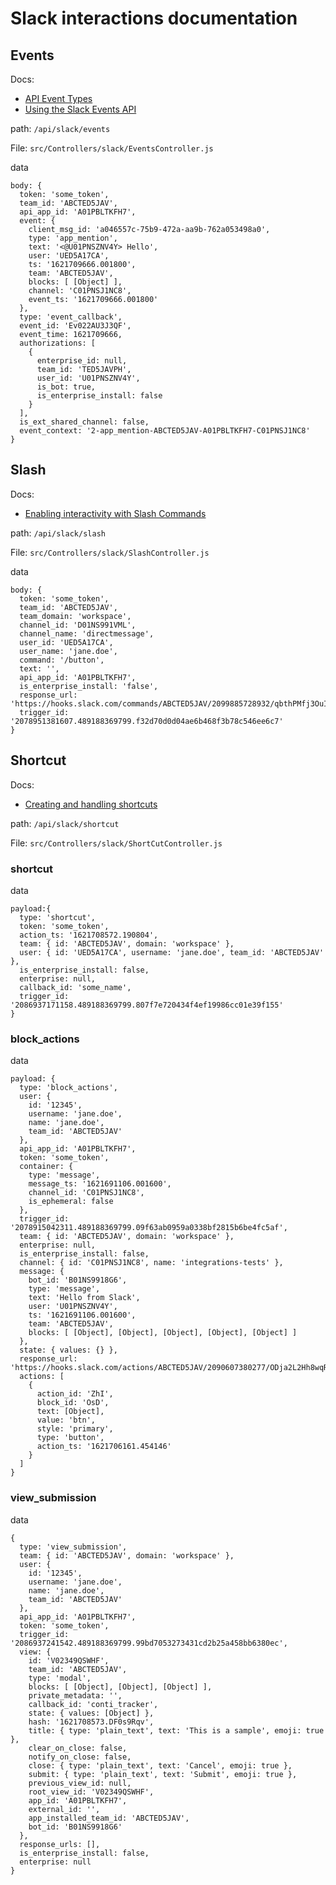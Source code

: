 # Slack interactions documentation

## Events
Docs:
* [API Event Types](https://api.slack.com/events)
* [Using the Slack Events API](https://api.slack.com/apis/connections/events-api)

path: `/api/slack/events`

File: `src/Controllers/slack/EventsController.js`

data
````
body: {
  token: 'some_token',
  team_id: 'ABCTED5JAV',
  api_app_id: 'A01PBLTKFH7',
  event: {
    client_msg_id: 'a046557c-75b9-472a-aa9b-762a053498a0',
    type: 'app_mention',
    text: '<@U01PNSZNV4Y> Hello',
    user: 'UED5A17CA',
    ts: '1621709666.001800',
    team: 'ABCTED5JAV',
    blocks: [ [Object] ],
    channel: 'C01PNSJ1NC8',
    event_ts: '1621709666.001800'
  },
  type: 'event_callback',
  event_id: 'Ev022AU3J3QF',
  event_time: 1621709666,
  authorizations: [
    {
      enterprise_id: null,
      team_id: 'TED5JAVPH',
      user_id: 'U01PNSZNV4Y',
      is_bot: true,
      is_enterprise_install: false
    }
  ],
  is_ext_shared_channel: false,
  event_context: '2-app_mention-ABCTED5JAV-A01PBLTKFH7-C01PNSJ1NC8'
}
````

## Slash
Docs:
* [Enabling interactivity with Slash Commands](https://api.slack.com/interactivity/slash-commands#:~:text=Best%20Practices-,What%20are%20Slash%20Commands%3F,context%20provided%20by%20that%20payload.)

path: `/api/slack/slash`

File: `src/Controllers/slack/SlashController.js`

data
````
body: {
  token: 'some_token',
  team_id: 'ABCTED5JAV',
  team_domain: 'workspace',
  channel_id: 'D01NS991VML',
  channel_name: 'directmessage',
  user_id: 'UED5A17CA',
  user_name: 'jane.doe',
  command: '/button',
  text: '',
  api_app_id: 'A01PBLTKFH7',
  is_enterprise_install: 'false',
  response_url: 'https://hooks.slack.com/commands/ABCTED5JAV/2099885728932/qbthPMfj3OuI9WXWyWSCcebs',
  trigger_id: '2078951381607.489188369799.f32d70d0d04ae6b468f3b78c546ee6c7'
}
````
## Shortcut
Docs: 
* [Creating and handling shortcuts](https://api.slack.com/interactivity/shortcuts/using)

path: `/api/slack/shortcut`

File: `src/Controllers/slack/ShortCutController.js`

### shortcut
data
````
payload:{
  type: 'shortcut',
  token: 'some_token',
  action_ts: '1621708572.190804',
  team: { id: 'ABCTED5JAV', domain: 'workspace' },
  user: { id: 'UED5A17CA', username: 'jane.doe', team_id: 'ABCTED5JAV' },
  is_enterprise_install: false,
  enterprise: null,
  callback_id: 'some_name',
  trigger_id: '2086937171158.489188369799.807f7e720434f4ef19986cc01e39f155'
}
````

### block_actions
data
````
payload: {
  type: 'block_actions',
  user: {
    id: '12345',
    username: 'jane.doe',
    name: 'jane.doe',
    team_id: 'ABCTED5JAV'
  },
  api_app_id: 'A01PBLTKFH7',
  token: 'some_token',
  container: {
    type: 'message',
    message_ts: '1621691106.001600',
    channel_id: 'C01PNSJ1NC8',
    is_ephemeral: false
  },
  trigger_id: '2078915042311.489188369799.09f63ab0959a0338bf2815b6be4fc5af',
  team: { id: 'ABCTED5JAV', domain: 'workspace' },
  enterprise: null,
  is_enterprise_install: false,
  channel: { id: 'C01PNSJ1NC8', name: 'integrations-tests' },
  message: {
    bot_id: 'B01NS9918G6',
    type: 'message',
    text: 'Hello from Slack',
    user: 'U01PNSZNV4Y',
    ts: '1621691106.001600',
    team: 'ABCTED5JAV',
    blocks: [ [Object], [Object], [Object], [Object], [Object] ]
  },
  state: { values: {} },
  response_url: 'https://hooks.slack.com/actions/ABCTED5JAV/2090607380277/ODja2L2Hh8wqRq5sArF0TDtY',
  actions: [
    {
      action_id: 'ZhI',
      block_id: 'OsD',
      text: [Object],
      value: 'btn',
      style: 'primary',
      type: 'button',
      action_ts: '1621706161.454146'
    }
  ]
}
````

### view_submission
data
````
{
  type: 'view_submission',
  team: { id: 'ABCTED5JAV', domain: 'workspace' },
  user: {
    id: '12345',
    username: 'jane.doe',
    name: 'jane.doe',
    team_id: 'ABCTED5JAV'
  },
  api_app_id: 'A01PBLTKFH7',
  token: 'some_token',
  trigger_id: '2086937241542.489188369799.99bd7053273431cd2b25a458bb6380ec',
  view: {
    id: 'V02349QSWHF',
    team_id: 'ABCTED5JAV',
    type: 'modal',
    blocks: [ [Object], [Object], [Object] ],
    private_metadata: '',
    callback_id: 'conti_tracker',
    state: { values: [Object] },
    hash: '1621708573.DF0s9Rqv',
    title: { type: 'plain_text', text: 'This is a sample', emoji: true },
    clear_on_close: false,
    notify_on_close: false,
    close: { type: 'plain_text', text: 'Cancel', emoji: true },
    submit: { type: 'plain_text', text: 'Submit', emoji: true },
    previous_view_id: null,
    root_view_id: 'V02349QSWHF',
    app_id: 'A01PBLTKFH7',
    external_id: '',
    app_installed_team_id: 'ABCTED5JAV',
    bot_id: 'B01NS9918G6'
  },
  response_urls: [],
  is_enterprise_install: false,
  enterprise: null
}
````
